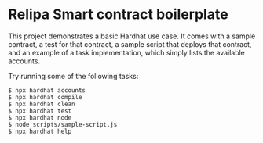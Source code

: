 # Relipa Smart contract boilerplate

This project demonstrates a basic Hardhat use case. It comes with a sample contract, a test for that contract, a sample script that deploys that contract, and an example of a task implementation, which simply lists the available accounts.

Try running some of the following tasks:

```shell
$ npx hardhat accounts
$ npx hardhat compile
$ npx hardhat clean
$ npx hardhat test
$ npx hardhat node
$ node scripts/sample-script.js
$ npx hardhat help
```
